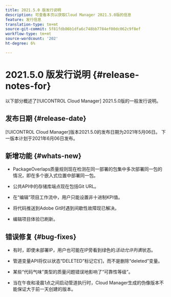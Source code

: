 ```yaml
---
title: 2021.5.0 版发行说明
description: 可查看本页以获取Cloud Manager 2021.5.0版的信息
feature: 发行信息
translation-type: tm+mt
source-git-commit: 5f81fdb86b1dfa6c748bb7784ef00dc062c9f8ef
workflow-type: tm+mt
source-wordcount: '202'
ht-degree: 6%

---
```


# 2021.5.0 版发行说明 {#release-notes-for}

以下部分概述了[!UICONTROL Cloud Manager] 2021.5.0版的一般发行说明。

## 发布日期 {#release-date}

[!UICONTROL Cloud Manager]版本2021.5.0的发布日期为2021年5月06日。
下一版本计划于2021年6月06日发布。

## 新增功能 {#whats-new}

* PackageOverlaps质量规则现在检测在同一部署的包集中多次部署同一包的情况，即在多个嵌入式位置中部署同一包。

* 公共API中的存储库端点现在包括Git URL。

* 在“编辑”项目工作流中，用户只能设置非十进制KPI值。

* 将代码推送到Adobe Git时遇到间歇性故障现已解决。

* 编辑项目体验已刷新。

## 错误修复 {#bug-fixes}

* 有时，即使未部署IP，用户也可能在IP旁看到绿色的&#x200B;*活动允许列表*&#x200B;状态。

* 管道变量API将仅以状态“DELETED”标记它们，而不是删除“deleted”变量。

* 某些“代码气味”类型的质量问题错误地影响了“可靠性等级”。

* 当在午夜和凌晨1点之间启动管道执行时，Cloud Manager生成的伪像版本不能保证大于前一天创建的版本。
